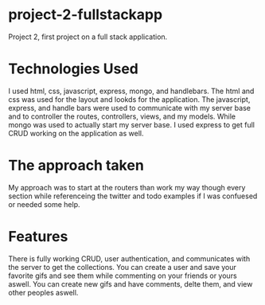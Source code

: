 # project-2-fullstackapp
Project 2, first project on a full stack application. 
# Technologies Used
I used html, css, javascript, express, mongo, and handlebars. The html and css was used for the layout and lookds for the application. The javascript, express, and handle bars were used to communicate with my server base and to controller the routes, controllers, views, and my models. While mongo was used to actually start my server base. I used express to get full CRUD working on the application as well. 
# The approach taken
My approach was to start at the routers than work my way though every section while referenceing the twitter and todo examples if I was confuesed or needed some help. 
# Features
There is fully working CRUD, user authentication, and communicates with the server to get the collections. You can create a user and save your favorite gifs and see them while commenting on your friends or yours aswell. You can create new gifs and have comments, delte them, and view other peoples aswell. 
